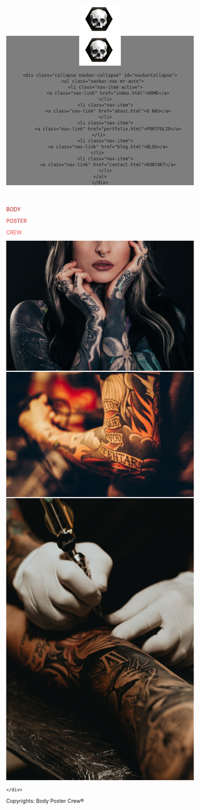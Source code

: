 <!DOCTYPE HTML>
<html lang="pl">
<head>
		<meta charset="utf-8">
		<meta name="Autor" content="Bartłomiej Karaczyn">
		<meta name="robots" content="all" />
		<meta name="description" content="Tattoo">
		<meta name="keywords" content="css">
			<title>Body Poster Crew - Home</title>
		<meta name="viewport" content="width=device-width, initial-scale=1, maximum-scale=1">
		<link rel="stylesheet" href="stylesheets/public.css">
		<link href="https://cdn.jsdelivr.net/npm/bootstrap@5.0.0-beta1/dist/css/bootstrap.min.css" rel="stylesheet" integrity="sha384-giJF6kkoqNQ00vy+HMDP7azOuL0xtbfIcaT9wjKHr8RbDVddVHyTfAAsrekwKmP1" crossorigin="anonymous">
		<script src="https://code.jquery.com/jquery-3.5.1.slim.min.js" integrity="sha384-DfXdz2htPH0lsSSs5nCTpuj/zy4C+OGpamoFVy38MVBnE+IbbVYUew+OrCXaRkfj" crossorigin="anonymous"></script>
		<script src="https://cdn.jsdelivr.net/npm/bootstrap@4.5.3/dist/js/bootstrap.bundle.min.js" integrity="sha384-ho+j7jyWK8fNQe+A12Hb8AhRq26LrZ/JpcUGGOn+Y7RsweNrtN/tE3MoK7ZeZDyx" crossorigin="anonymous"></script>
		<link href='https://fonts.googleapis.com/css?family=Arizonia' rel='stylesheet'>
		<link href='https://fonts.googleapis.com/css?family=Bad Script' rel='stylesheet'>
		<link rel = "icon" href ="images/logo4.png" type = "image/x-icon"> 
</head>
<body>

<header>

<div class="logo_on">
	<a class="navbar-brand" href="#" data-target="#collapseNavbar" data-toggle="collapse" onclick="myFunction()">
    	<img class="fadeIn eight" src="images/logo4.png" height="80">
    </a>
</div>

<script type="text/javascript">
function myFunction() {
	$(document).ready(function(){
		$('.logo_on').addClass("fade-out");})
}
</script>


  <nav class="navbar fixed-top navbar-expand-lg navbar-dark navbar-collapse collapse" style="background:rgba(1,1,1,0.5);" id="collapseNavbar">
    <a class="navbar-brand" href="#">
    	<img src="images/logo4.png" height="80">
    </a>

    <div class="collapse navbar-collapse" id="navbarCollapse">
      <ul class="navbar-nav mr-auto">
        <li class="nav-item active">
          <a class="nav-link" href="index.html">HOME</a>
        </li>
        <li class="nav-item">
          <a class="nav-link" href="about.html">O NAS</a>
        </li>
        <li class="nav-item">
          <a class="nav-link" href="portfolio.html">PORTFOLIO</a>
        </li>     
        <li class="nav-item">
          <a class="nav-link" href="blog.html">BLOG</a>
        </li>      
        <li class="nav-item">
          <a class="nav-link" href="contact.html">KONTAKT</a>
        </li>
    </ul>
    </div>
  </nav>
</header>

<main>

  <div class="welcome_text">
  	<div class="row">
  		<div class="col-sm">
			<p class="fadeIn third" style="color: #b71c1c">BODY</p>
		</div>
		<div class="col-sm">
			<p class="fadeIn fifth" style="color: #d32f2f">POSTER</p>
		</div>  
		<div class="col-sm">
			<p class="fadeIn seventh" style="color: #ef5350">CREW</p>
		</div>
	</div>
  </div>

<div id="karuzela" class="carousel slide carousel-fade" data-ride="carousel" data-interval="5000">
	  <div class="carousel-inner fadeIn first">
	    <div class="carousel-item active">
	      <img class="d-block w-100" src="images/background.jpg" alt="First slide" style="max-height: 95vh; object-fit: cover;">
	    </div>
	    <div class="carousel-item">
	      <img class="d-block w-100" src="images/background1.jpg" alt="Second slide" style="max-height: 95vh; object-fit: cover;">
	    </div>
	    <div class="carousel-item">
	      <img class="d-block w-100" src="images/background2.jpg" alt="Third slide" style="max-height: 95vh; object-fit: cover;">
	    </div>
	  </div>

	</div>
</main>

<footer class="footer bg-dark text-white">
	<span class="text-muted">Copyrights: Body Poster Crew®</span>
</footer>

</body>
</html>
